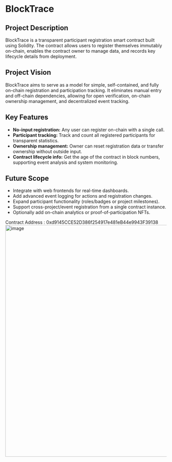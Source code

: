 # BlockTrace

## Project Description

BlockTrace is a transparent participant registration smart contract built using Solidity. The contract allows users to register themselves immutably on-chain, enables the contract owner to manage data, and records key lifecycle details from deployment.

## Project Vision

BlockTrace aims to serve as a model for simple, self-contained, and fully on-chain registration and participation tracking. It eliminates manual entry and off-chain dependencies, allowing for open verification, on-chain ownership management, and decentralized event tracking.

## Key Features

- **No-input registration:** Any user can register on-chain with a single call.
- **Participant tracking:** Track and count all registered participants for transparent statistics.
- **Ownership management:** Owner can reset registration data or transfer ownership without outside input.
- **Contract lifecycle info:** Get the age of the contract in block numbers, supporting event analysis and system monitoring.

## Future Scope

- Integrate with web frontends for real-time dashboards.
- Add advanced event logging for actions and registration changes.
- Expand participant functionality (roles/badges or project milestones).
- Support cross-project/event registration from a single contract instance.
- Optionally add on-chain analytics or proof-of-participation NFTs.

Contract Address : 0xd9145CCE52D386f254917e481eB44e9943F39138
<img width="1721" height="724" alt="image" src="https://github.com/user-attachments/assets/ffc9e70d-9c97-4722-a73b-230c2133fdde" />


